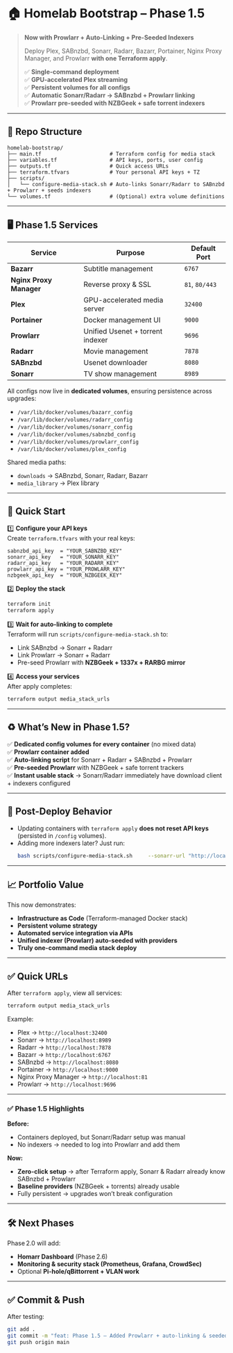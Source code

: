 # 🏠 Homelab Bootstrap – **Phase 1.5**

> **Now with Prowlarr + Auto-Linking + Pre-Seeded Indexers**
>
> Deploy Plex, SABnzbd, Sonarr, Radarr, Bazarr, Portainer, Nginx Proxy Manager, and Prowlarr **with one Terraform apply**.
>
> ✅ **Single-command deployment**  
> ✅ **GPU-accelerated Plex streaming**  
> ✅ **Persistent volumes for all configs**  
> ✅ **Automatic Sonarr/Radarr → SABnzbd + Prowlarr linking**  
> ✅ **Prowlarr pre-seeded with NZBGeek + safe torrent indexers**

---

## 📂 Repo Structure

```
homelab-bootstrap/
├── main.tf                      # Terraform config for media stack
├── variables.tf                 # API keys, ports, user config
├── outputs.tf                   # Quick access URLs
├── terraform.tfvars             # Your personal API keys + TZ
├── scripts/
│   └── configure-media-stack.sh # Auto-links Sonarr/Radarr to SABnzbd + Prowlarr + seeds indexers
└── volumes.tf                   # (Optional) extra volume definitions
```

---

## 🖥️ Phase 1.5 Services

| Service                 | Purpose                          | Default Port   |
| ----------------------- | -------------------------------- | -------------- |
| **Bazarr**              | Subtitle management              | `6767`         |
| **Nginx Proxy Manager** | Reverse proxy & SSL              | `81`, `80/443` |
| **Plex**                | GPU-accelerated media server     | `32400`        |
| **Portainer**           | Docker management UI             | `9000`         |
| **Prowlarr**            | Unified Usenet + torrent indexer | `9696`         |
| **Radarr**              | Movie management                 | `7878`         |
| **SABnzbd**             | Usenet downloader                | `8080`         |
| **Sonarr**              | TV show management               | `8989`         |

All configs now live in **dedicated volumes**, ensuring persistence across upgrades:

- `/var/lib/docker/volumes/bazarr_config`
- `/var/lib/docker/volumes/radarr_config`
- `/var/lib/docker/volumes/sonarr_config`
- `/var/lib/docker/volumes/sabnzbd_config`
- `/var/lib/docker/volumes/prowlarr_config`
- `/var/lib/docker/volumes/plex_config`

Shared media paths:

- `downloads` → SABnzbd, Sonarr, Radarr, Bazarr
- `media_library` → Plex library

---

## 🚀 Quick Start

1️⃣ **Configure your API keys**  
Create `terraform.tfvars` with your real keys:

```hcl
sabnzbd_api_key  = "YOUR_SABNZBD_KEY"
sonarr_api_key   = "YOUR_SONARR_KEY"
radarr_api_key   = "YOUR_RADARR_KEY"
prowlarr_api_key = "YOUR_PROWLARR_KEY"
nzbgeek_api_key  = "YOUR_NZBGEEK_KEY"
```

2️⃣ **Deploy the stack**

```bash
terraform init
terraform apply
```

3️⃣ **Wait for auto-linking to complete**  
Terraform will run `scripts/configure-media-stack.sh` to:

- Link SABnzbd → Sonarr + Radarr
- Link Prowlarr → Sonarr + Radarr
- Pre-seed Prowlarr with **NZBGeek + 1337x + RARBG mirror**

4️⃣ **Access your services**  
After apply completes:

```bash
terraform output media_stack_urls
```

---

## ♻️ What’s New in Phase 1.5?

✅ **Dedicated config volumes for every container** (no mixed data)  
✅ **Prowlarr container added**  
✅ **Auto-linking script** for Sonarr + Radarr + SABnzbd + Prowlarr  
✅ **Pre-seeded Prowlarr** with NZBGeek + safe torrent trackers  
✅ **Instant usable stack** → Sonarr/Radarr immediately have download client + indexers configured

---

## 🔄 Post-Deploy Behavior

- Updating containers with `terraform apply` **does not reset API keys** (persisted in `/config` volumes).
- Adding more indexers later? Just run:
  ```bash
  bash scripts/configure-media-stack.sh     --sonarr-url "http://localhost:8989"     --sonarr-key "$SONARR_KEY"     --radarr-url "http://localhost:7878"     --radarr-key "$RADARR_KEY"     --sab-url "http://localhost:8080"     --sab-key "$SAB_KEY"     --prowlarr-url "http://localhost:9696"     --prowlarr-key "$PROWLARR_KEY"     --nzbgeek-key "$NZBGEEK_KEY"
  ```

---

## 📈 Portfolio Value

This now demonstrates:

- **Infrastructure as Code** (Terraform-managed Docker stack)
- **Persistent volume strategy**
- **Automated service integration via APIs**
- **Unified indexer (Prowlarr) auto-seeded with providers**
- **Truly one-command media stack deploy**

---

## ✅ Quick URLs

After `terraform apply`, view all services:

```bash
terraform output media_stack_urls
```

Example:

- Plex → `http://localhost:32400`
- Sonarr → `http://localhost:8989`
- Radarr → `http://localhost:7878`
- Bazarr → `http://localhost:6767`
- SABnzbd → `http://localhost:8080`
- Portainer → `http://localhost:9000`
- Nginx Proxy Manager → `http://localhost:81`
- Prowlarr → `http://localhost:9696`

---

### ✅ Phase 1.5 Highlights

**Before:**

- Containers deployed, but Sonarr/Radarr setup was manual
- No indexers → needed to log into Prowlarr and add them

**Now:**

- **Zero-click setup** → after Terraform apply, Sonarr & Radarr already know SABnzbd + Prowlarr
- **Baseline providers** (NZBGeek + torrents) already usable
- Fully persistent → upgrades won’t break configuration

---

## 🛠 Next Phases

Phase 2.0 will add:

- **Homarr Dashboard** (Phase 2.6)
- **Monitoring & security stack (Prometheus, Grafana, CrowdSec)**
- Optional **Pi-hole/qBittorrent + VLAN work**

---

## ✅ Commit & Push

After testing:

```bash
git add .
git commit -m "feat: Phase 1.5 – Added Prowlarr + auto-linking & seeded indexers"
git push origin main
```
